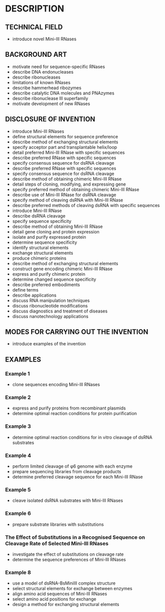 # DESCRIPTION

## TECHNICAL FIELD

- introduce novel Mini-III RNases

## BACKGROUND ART

- motivate need for sequence-specific RNases
- describe DNA endonucleases
- describe ribonucleases
- limitations of known RNases
- describe hammerhead ribozymes
- describe catalytic DNA molecules and PNAzymes
- describe ribonuclease III superfamily
- motivate development of new RNases

## DISCLOSURE OF INVENTION

- introduce Mini-III RNases
- define structural elements for sequence preference
- describe method of exchanging structural elements
- specify acceptor part and transplantable helix/loop
- detail preferred Mini-III RNase with specific sequences
- describe preferred RNase with specific sequences
- specify consensus sequence for dsRNA cleavage
- describe preferred RNase with specific sequences
- specify consensus sequence for dsRNA cleavage
- describe method of obtaining chimeric Mini-III RNase
- detail steps of cloning, modifying, and expressing gene
- specify preferred method of obtaining chimeric Mini-III RNase
- describe use of Mini-III RNase for dsRNA cleavage
- specify method of cleaving dsRNA with Mini-III RNase
- describe preferred methods of cleaving dsRNA with specific sequences
- introduce Mini-III RNase
- describe dsRNA cleavage
- specify sequence specificity
- describe method of obtaining Mini-III RNase
- detail gene cloning and protein expression
- isolate and purify expressed protein
- determine sequence specificity
- identify structural elements
- exchange structural elements
- produce chimeric proteins
- describe method of exchanging structural elements
- construct gene encoding chimeric Mini-III RNase
- express and purify chimeric protein
- determine changed sequence specificity
- describe preferred embodiments
- define terms
- describe applications
- discuss RNA manipulation techniques
- discuss ribonucleotide modifications
- discuss diagnostics and treatment of diseases
- discuss nanotechnology applications

## MODES FOR CARRYING OUT THE INVENTION

- introduce examples of the invention

## EXAMPLES

### Example 1

- clone sequences encoding Mini-III RNases

### Example 2

- express and purify proteins from recombinant plasmids
- determine optimal reaction conditions for protein purification

### Example 3

- determine optimal reaction conditions for in vitro cleavage of dsRNA substrates

### Example 4

- perform limited cleavage of φ6 genome with each enzyme
- prepare sequencing libraries from cleavage products
- determine preferred cleavage sequence for each Mini-III RNase

### Example 5

- cleave isolated dsRNA substrates with Mini-III RNases

### Example 6

- prepare substrate libraries with substitutions

### The Effect of Substitutions in a Recognised Sequence on Cleavage Rate of Selected Mini-III RNases

- investigate the effect of substitutions on cleavage rate
- determine the sequence preferences of Mini-III RNases

### Example 8

- use a model of dsRNA-BsMiniIII complex structure
- select structural elements for exchange between enzymes
- align amino acid sequences of Mini-III RNases
- select amino acid positions for exchange
- design a method for exchanging structural elements

